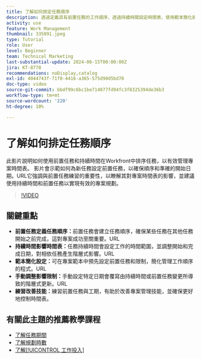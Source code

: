 ```yaml
---
title: 了解如何排定任務順序
description: 透過定義具有前置任務的工作順序、透過持續時間設定時間表、使用範本簡化順序、避免手動限制以及根據實踐調整技能來簡化專案管理。
activity: use
feature: Work Management
thumbnail: 335091.jpeg
type: Tutorial
role: User
level: Beginner
team: Technical Marketing
last-substantial-update: 2024-06-15T00:00:00Z
jira: KT-8778
recommendations: noDisplay,catalog
exl-id: 4044743f-71f8-4416-a365-575d90d5bd70
doc-type: video
source-git-commit: bbdf99c6bc1be714077fd94fc3f8325394de36b3
workflow-type: tm+mt
source-wordcount: '220'
ht-degree: 10%

---
```


# 了解如何排定任務順序

此影片說明如何使用前置任務和持續時間在Workfront中排序任務，以有效管理專案時間表。
影片會示範如何為新任務設定前置任務，以確保順序和準確的開始日期。
&#x200B;URL它強調與前置任務練習的重要性，以瞭解其對專案時間表的影響，並建議使用持續時間和前置任務以實現有效的專案規劃。


>[!VIDEO](https://video.tv.adobe.com/v/3447331/?quality=12&learn=on&enablevpops=1&captions=chi_hant)

## 關鍵重點

* **前置任務定義任務順序：**&#x200B;前置任務會建立任務順序，確保某些任務在其他任務開始之前完成，這對專案成功至關重要。&#x200B;URL
* **持續時間影響時間表：**&#x200B;任務持續時間會設定工作的時間範圍，並調整開始和完成日期，對相依任務產生階層式影響。&#x200B;URL
* **範本簡化設定：**&#x200B;可在專案範本中預先設定前置任務和限制，簡化管理工作順序的程式。&#x200B;URL
* **手動調整影響限制：**&#x200B;手動設定特定日期會覆寫由持續時間或前置任務變更所導致的階層式更新。&#x200B;URL
* **練習改善技能：**&#x200B;練習前置任務與工期，有助於改善專案管理技能，並確保更好地控制時間表。

## 有關此主題的推薦教學課程

* [了解任務期間](/help/manage-work/tasks/understand-task-durations.md)
* [了解規劃時數](/help/manage-work/tasks/understand-planned-hours.md)
* [了解[!UICONTROL 工作投入]](/help/manage-work/tasks/understand-work-effort.md)
